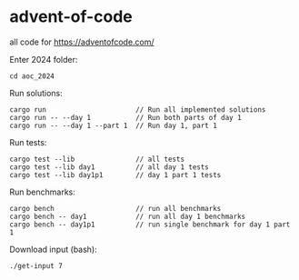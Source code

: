 # advent-of-code
all code for https://adventofcode.com/

Enter 2024 folder:
```
cd aoc_2024
```

Run solutions:
```
cargo run                      // Run all implemented solutions
cargo run -- --day 1           // Run both parts of day 1
cargo run -- --day 1 --part 1  // Run day 1, part 1
```

Run tests:
```
cargo test --lib               // all tests
cargo test --lib day1          // all day 1 tests
cargo test --lib day1p1        // day 1 part 1 tests
```

Run benchmarks:
```
cargo bench                    // run all benchmarks
cargo bench -- day1            // run all day 1 benchmarks
cargo bench -- day1p1          // run single benchmark for day 1 part 1
```

Download input (bash):
```
./get-input 7
```
